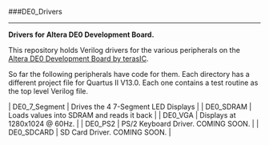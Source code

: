 ###DE0_Drivers
***
**Drivers for Altera DE0 Development Board.** 

This repository holds Verilog drivers for the various peripherals on the [Altera DE0 Development Board by terasIC](http://www.terasic.com.tw/cgi-bin/page/archive.pl?Language=English&No=364). 

So far the following peripherals have code for them. Each directory has a different project file for Quartus II V13.0. 
Each one contains a test routine as the top level Verilog file. 

| DE0_7_Segment | Drives the 4 7-Segment LED Displays | 
| DE0_SDRAM | Loads values into SDRAM and reads it back |
| DE0_VGA | Displays at 1280x1024 @ 60Hz. |
| DE0_PS2 | PS/2 Keyboard Driver. COMING SOON. |
| DE0_SDCARD | SD Card Driver. COMING SOON. | 